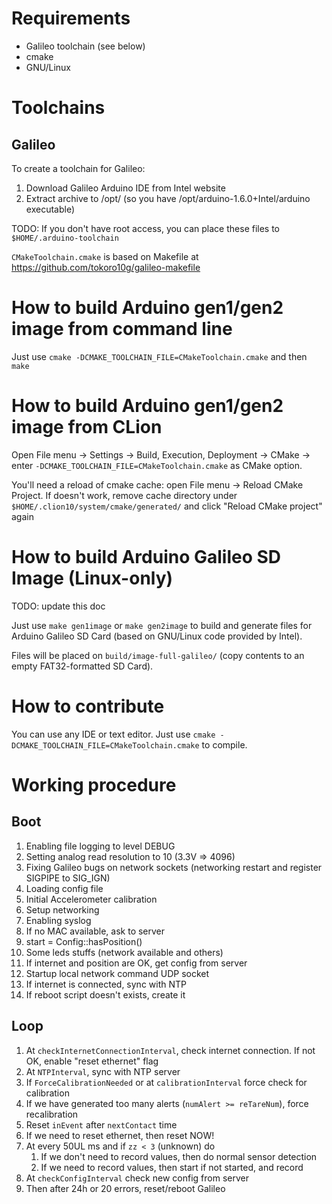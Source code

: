 # Requirements

* Galileo toolchain (see below)
* cmake
* GNU/Linux

# Toolchains
## Galileo

To create a toolchain for Galileo:

1. Download Galileo Arduino IDE from Intel website
2. Extract archive to /opt/ (so you have /opt/arduino-1.6.0+Intel/arduino executable)

TODO: If you don't have root access, you can place these files to `$HOME/.arduino-toolchain`

`CMakeToolchain.cmake` is based on Makefile at https://github.com/tokoro10g/galileo-makefile

# How to build Arduino gen1/gen2 image from command line

Just use `cmake -DCMAKE_TOOLCHAIN_FILE=CMakeToolchain.cmake` and then `make`

# How to build Arduino gen1/gen2 image from CLion

Open File menu -> Settings -> Build, Execution, Deployment -> CMake -> enter `-DCMAKE_TOOLCHAIN_FILE=CMakeToolchain.cmake`
as CMake option.

You'll need a reload of cmake cache: open File menu -> Reload CMake Project. If doesn't work, remove cache directory under
`$HOME/.clion10/system/cmake/generated/` and click "Reload CMake project" again

# How to build Arduino Galileo SD Image (Linux-only)

TODO: update this doc

Just use `make gen1image` or `make gen2image` to build and generate files for Arduino Galileo SD Card (based on GNU/Linux
code provided by Intel).

Files will be placed on `build/image-full-galileo/` (copy contents to an empty FAT32-formatted SD Card).

# How to contribute

You can use any IDE or text editor. Just use `cmake -DCMAKE_TOOLCHAIN_FILE=CMakeToolchain.cmake` to compile.

# Working procedure

## Boot

1. Enabling file logging to level DEBUG
2. Setting analog read resolution to 10 (3.3V => 4096)
3. Fixing Galileo bugs on network sockets (networking restart and register SIGPIPE to SIG_IGN)
4. Loading config file
5. Initial Accelerometer calibration
6. Setup networking
7. Enabling syslog
8. If no MAC available, ask to server
9. start = Config::hasPosition()
10. Some leds stuffs (network available and others)
11. If internet and position are OK, get config from server
12. Startup local network command UDP socket
13. If internet is connected, sync with NTP
14. If reboot script doesn't exists, create it

## Loop

1. At `checkInternetConnectionInterval`, check internet connection. If not OK, enable "reset ethernet" flag
2. At `NTPInterval`, sync with NTP server
3. If `ForceCalibrationNeeded` or at `calibrationInterval` force check for calibration
4. If we have generated too many alerts (`numAlert >= reTareNum`), force recalibration
5. Reset `inEvent` after `nextContact` time
6. If we need to reset ethernet, then reset NOW!
7. At every 50UL ms and if `zz < 3` (unknown) do
	1. If we don't need to record values, then do normal sensor detection
	2. If we need to record values, then start if not started, and record
8. At `checkConfigInterval` check new config from server
9. Then after 24h or 20 errors, reset/reboot Galileo